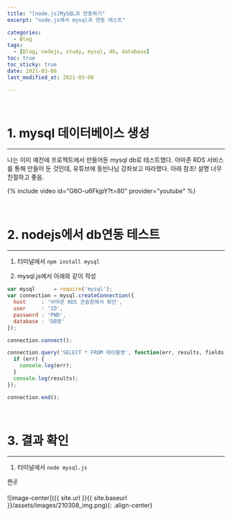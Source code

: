 ```yaml
---
title: "[node.js]MySQL과 연동하기"
excerpt: "node.js에서 mysql과 연동 테스트"

categories:
  - Blog
tags: 
  - [Blog, nodejs, study, mysql, db, database]
toc: true
toc_sticky: true
date: 2021-03-08
last_modified_at: 2021-03-08

---
```


<br>

# 1. mysql 데이터베이스 생성
-----


나는 이미 예전에 프로젝트에서 만들어둔 mysql db로 테스트했다. 아마존 RDS 서비스를 통해 만들어 둔 것인데, 유튜브에 동빈나님 강좌보고 따라했다. 아래 참조! 설명 너무 친절하고 좋음.

{% include video id="G6O-u6FkjpY?t=80" provider="youtube" %}


<br>

# 2. nodejs에서 db연동 테스트
-----

1. 터미널에서 ```npm install mysql```

2. mysql.js에서 아래와 같이 작성

```javascript
var mysql      = require('mysql');
var connection = mysql.createConnection({
  host     : '아마존 RDS 콘솔창에서 확인',
  user     : 'ID',
  password : 'PWD',
  database : 'DB명'
});

connection.connect();

connection.query('SELECT * FROM 테이블명', function(err, results, fields) {
  if (err) {
    console.log(err);
  }
  console.log(results);
});

connection.end();
```
<br>

# 3. 결과 확인
------
1. 터미널에서 ```node mysql.js```


짠&#9996;

![image-center]({{ site.url }}{{ site.baseurl }}/assets/images/210308_img.png){: .align-center}



